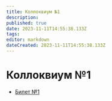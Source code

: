 ```yaml
---
title: Коллоквиум №1
description: 
published: true
date: 2023-11-11T14:55:38.133Z
tags: 
editor: markdown
dateCreated: 2023-11-11T14:55:38.133Z
---
```


# Коллоквиум №1

- [Билет №1](/matan/kollok1/1)